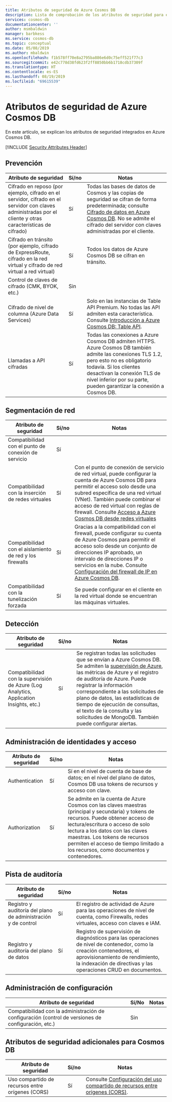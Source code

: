 ```yaml
---
title: Atributos de seguridad de Azure Cosmos DB
description: Lista de comprobación de los atributos de seguridad para evaluar Azure Cosmos DB
services: cosmos-db
documentationcenter: ''
author: msmbaldwin
manager: barbkess
ms.service: cosmos-db
ms.topic: conceptual
ms.date: 05/08/2019
ms.author: mbaldwin
ms.openlocfilehash: f1b578ff70e8a2795ba886e6d0c75eff521f77c3
ms.sourcegitcommit: e42c778d38fd623f2ff8850bb6b1718cdb37309f
ms.translationtype: HT
ms.contentlocale: es-ES
ms.lasthandoff: 08/19/2019
ms.locfileid: "69615539"
---
```

# <a name="security-attributes-for-azure-cosmos-db"></a>Atributos de seguridad de Azure Cosmos DB

En este artículo, se explican los atributos de seguridad integrados en Azure Cosmos DB.

[!INCLUDE [Security Attributes Header](../../includes/security-attributes-header.md)]

## <a name="preventative"></a>Prevención

| Atributo de seguridad | Sí/no | Notas |
|---|---|--|
| Cifrado en reposo (por ejemplo, cifrado en el servidor, cifrado en el servidor con claves administradas por el cliente y otras características de cifrado) | Sí | Todas las bases de datos de Cosmos y las copias de seguridad se cifran de forma predeterminada; consulte [Cifrado de datos en Azure Cosmos DB](database-encryption-at-rest.md). No se admite el cifrado del servidor con claves administradas por el cliente. |
| Cifrado en tránsito (por ejemplo, cifrado de ExpressRoute, cifrado en la red virtual y cifrado de red virtual a red virtual)| Sí | Todos los datos de Azure Cosmos DB se cifran en tránsito. |
| Control de claves de cifrado (CMK, BYOK, etc.)| Sin |  |
| Cifrado de nivel de columna (Azure Data Services)| Sí | Solo en las instancias de Table API Premium. No todas las API admiten esta característica. Consulte [Introducción a Azure Cosmos DB: Table API](table-introduction.md). |
| Llamadas a API cifradas| Sí | Todas las conexiones a Azure Cosmos DB admiten HTTPS. Azure Cosmos DB también admite las conexiones TLS 1.2, pero esto no es obligatorio todavía. Si los clientes desactivan la conexión TLS de nivel inferior por su parte, pueden garantizar la conexión a Cosmos DB.  |

## <a name="network-segmentation"></a>Segmentación de red

| Atributo de seguridad | Sí/no | Notas |
|---|---|--|
| Compatibilidad con el punto de conexión de servicio| Sí |  |
| Compatibilidad con la inserción de redes virtuales| Sí | Con el punto de conexión de servicio de red virtual, puede configurar la cuenta de Azure Cosmos DB para permitir el acceso solo desde una subred específica de una red virtual (VNet). También puede combinar el acceso de red virtual con reglas de firewall.  Consulte [Acceso a Azure Cosmos DB desde redes virtuales](VNet-service-endpoint.md) |
| Compatibilidad con el aislamiento de red y los firewalls| Sí | Gracias a la compatibilidad con el firewall, puede configurar su cuenta de Azure Cosmos para permitir el acceso solo desde un conjunto de direcciones IP aprobado, un intervalo de direcciones IP o servicios en la nube. Consulte [Configuración del firewall de IP en Azure Cosmos DB](how-to-configure-firewall.md).|
| Compatibilidad con la tunelización forzada| Sí | Se puede configurar en el cliente en la red virtual donde se encuentran las máquinas virtuales.   |

## <a name="detection"></a>Detección

| Atributo de seguridad | Sí/no | Notas|
|---|---|--|
| Compatibilidad con la supervisión de Azure (Log Analytics, Application Insights, etc.)| Sí | Se registran todas las solicitudes que se envían a Azure Cosmos DB. Se admiten la [supervisión de Azure](../azure-monitor/overview.md), las métricas de Azure y el registro de auditoría de Azure.  Puede registrar la información correspondiente a las solicitudes de plano de datos, las estadísticas de tiempo de ejecución de consultas, el texto de la consulta y las solicitudes de MongoDB. También puede configurar alertas. |

## <a name="identity-and-access-management"></a>Administración de identidades y acceso

| Atributo de seguridad | Sí/no | Notas|
|---|---|--|
| Authentication| Sí | Sí en el nivel de cuenta de base de datos; en el nivel del plano de datos, Cosmos DB usa tokens de recursos y acceso con clave. |
| Authorization| Sí | Se admite en la cuenta de Azure Cosmos con las claves maestras (principal y secundaria) y tokens de recursos. Puede obtener acceso de lectura/escritura o acceso de solo lectura a los datos con las claves maestras. Los tokens de recursos permiten el acceso de tiempo limitado a los recursos, como documentos y contenedores. |


## <a name="audit-trail"></a>Pista de auditoría

| Atributo de seguridad | Sí/no | Notas|
|---|---|--|
| Registro y auditoría del plano de administración y de control| Sí | El registro de actividad de Azure para las operaciones de nivel de cuenta, como Firewalls, redes virtuales, acceso con claves e IAM. |
| Registro y auditoría del plano de datos | Sí | Registro de supervisión de diagnósticos para las operaciones de nivel de contenedor, como la creación contenedores, el aprovisionamiento de rendimiento, la indexación de directivas y las operaciones CRUD en documentos. |

## <a name="configuration-management"></a>Administración de configuración

| Atributo de seguridad | Sí/No | Notas|
|---|---|--|
| Compatibilidad con la administración de configuración (control de versiones de configuración, etc.)| Sin  | | 

## <a name="additional-security-attributes-for-cosmos-db"></a>Atributos de seguridad adicionales para Cosmos DB

| Atributo de seguridad | Sí/no | Notas|
|---|---|--|
| Uso compartido de recursos entre orígenes (CORS) | Sí | Consulte [Configuración del uso compartido de recursos entre orígenes (CORS)](how-to-configure-cross-origin-resource-sharing.md). |
